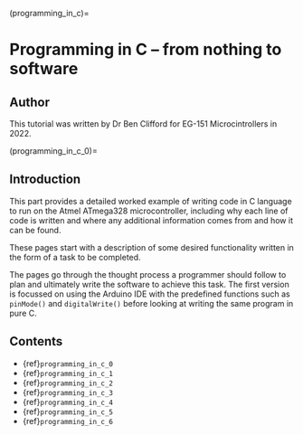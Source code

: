 (programming_in_c)=
# Programming in C &ndash; from nothing to software

## Author

This tutorial was written by Dr Ben Clifford for EG-151 Microcintrollers in 2022.

(programming_in_c_0)=
## Introduction

This part provides a detailed worked example of writing code in C language to run on the Atmel ATmega328 microcontroller, including why each line of code is written and where any additional information comes from and how it can be found. 

These pages start with a description of some desired functionality written in the form of a task to be completed. 

The pages go through the thought process a programmer should follow to plan and ultimately write the software to achieve this task. The first version is focussed on using the Arduino IDE with the predefined functions such as `pinMode()` and `digitalWrite()` before looking at writing the same program in pure C.

## Contents

- {ref}`programming_in_c_0`
- {ref}`programming_in_c_1`
- {ref}`programming_in_c_2`
- {ref}`programming_in_c_3`
- {ref}`programming_in_c_4`
- {ref}`programming_in_c_5`
- {ref}`programming_in_c_6`
